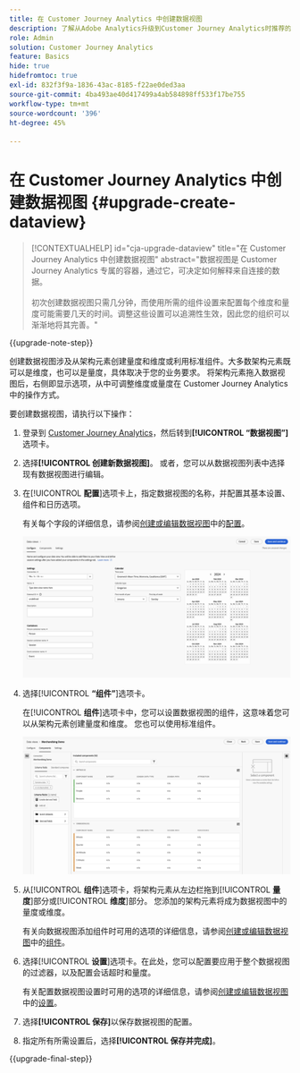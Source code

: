 ```yaml
---
title: 在 Customer Journey Analytics 中创建数据视图
description: 了解从Adobe Analytics升级到Customer Journey Analytics时推荐的路径
role: Admin
solution: Customer Journey Analytics
feature: Basics
hide: true
hidefromtoc: true
exl-id: 832f3f9a-1836-43ac-8185-f22ae0ded3aa
source-git-commit: 4ba493ae40d417499a4ab584898ff533f17be755
workflow-type: tm+mt
source-wordcount: '396'
ht-degree: 45%

---
```


# 在 Customer Journey Analytics 中创建数据视图 {#upgrade-create-dataview}

<!-- markdownlint-disable MD034 -->

>[!CONTEXTUALHELP]
>id="cja-upgrade-dataview"
>title="在 Customer Journey Analytics 中创建数据视图"
>abstract="数据视图是 Customer Journey Analytics 专属的容器，通过它，可决定如何解释来自连接的数据。<br><br>初次创建数据视图只需几分钟，而使用所需的组件设置来配置每个维度和量度可能需要几天的时间。调整这些设置可以追溯性生效，因此您的组织可以渐渐地将其完善。"

<!-- markdownlint-enable MD034 -->

{{upgrade-note-step}}

<!-- Should we single source this instead of duplicate it? The following steps were copied from: /help/data-views/create-dataview.md -->

创建数据视图涉及从架构元素创建量度和维度或利用标准组件。大多数架构元素既可以是维度，也可以是量度，具体取决于您的业务要求。 将架构元素拖入数据视图后，右侧即显示选项，从中可调整维度或量度在 Customer Journey Analytics 中的操作方式。

要创建数据视图，请执行以下操作：

1. 登录到 [Customer Journey Analytics](https://analytics.adobe.com)，然后转到&#x200B;**[!UICONTROL “数据视图”]**&#x200B;选项卡。

1. 选择&#x200B;**[!UICONTROL 创建新数据视图]**。 或者，您可以从数据视图列表中选择现有数据视图进行编辑。

1. 在&#x200B;[!UICONTROL **配置**]&#x200B;选项卡上，指定数据视图的名称，并配置其基本设置、组件和日历选项。

   有关每个字段的详细信息，请参阅[创建或编辑数据视图](/help/data-views/create-dataview.md)中的[配置](/help/data-views/create-dataview.md#configure)。

   ![配置数据视图](assets/dataview-configure.png)

1. 选择&#x200B;[!UICONTROL **“组件”**]&#x200B;选项卡。

   在&#x200B;[!UICONTROL **组件**]&#x200B;选项卡中，您可以设置数据视图的组件，这意味着您可以从架构元素创建量度和维度。 您也可以使用标准组件。

   ![“组件”选项卡](assets/dataview-components.png)

1. 从&#x200B;[!UICONTROL **组件**]&#x200B;选项卡，将架构元素从左边栏拖到&#x200B;[!UICONTROL **量度**]&#x200B;部分或&#x200B;[!UICONTROL **维度**]&#x200B;部分。 您添加的架构元素将成为数据视图中的量度或维度。

   有关向数据视图添加组件时可用的选项的详细信息，请参阅[创建或编辑数据视图](/help/data-views/create-dataview.md)中的[组件](/help/data-views/create-dataview.md#components)。

1. 选择&#x200B;[!UICONTROL **设置**]&#x200B;选项卡。在此处，您可以配置要应用于整个数据视图的过滤器，以及配置会话超时和量度。

   有关配置数据视图设置时可用的选项的详细信息，请参阅[创建或编辑数据视图](/help/data-views/create-dataview.md)中的[设置](/help/data-views/create-dataview.md#settings)。

1. 选择&#x200B;**[!UICONTROL 保存]**&#x200B;以保存数据视图的配置。

1. 指定所有所需设置后，选择&#x200B;**[!UICONTROL 保存并完成]**。

{{upgrade-final-step}}

